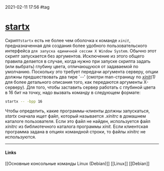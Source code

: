 2021-02-11 17:56
#tag
# [startx](https://www.opennet.ru/man.shtml?topic=startx&category=1&russian=0)
Скрипт`startx` есть не более чем оболочка к команде _`xinit`_, предназначенная для создания более удобного пользовательского интерфейса `для запуска единичной сессии X Window System`. Обычно этот скрипт запускается без аргументов.
Исключение из этого общего правила делается в случае, когда нужно при запуске скрипта задать (или выбрать) глубину цвета, отличающуюся от задаваемой по умолчанию. Поскольку это требует передачи аргумента серверу, опции должны предшествовать два тире \`--' (смотри man-страницу по _[xinit](https://www.opennet.ru/cgi-bin/opennet/man.cgi?topic=xinit&category=1)(1)_ для более детального описания того, как передаются аргументы X-серверу). Для того, чтобы заставить сервер работать с глубиной цвета в 16 бит на точку, надо вызвать команду в следующем формате:
```bash
startx -- -bpp 16
```
Чтобы определить, какие программы-клиенты должны запускаться, _startx_ сначала ищет файл, который называется _.xinitrc_ в домашнем каталоге пользователя. Если это файл не найден, используется файл _xinitrc_ из библиотечного каталога программы _xinit._ Если клиентская программа задана в опциях командной строки, то файлы _xinitrc_ не используются.

_____________
#### Links
[[Основные консольные команды Linux (Debian)]] [[Linux]] [[Debian]]